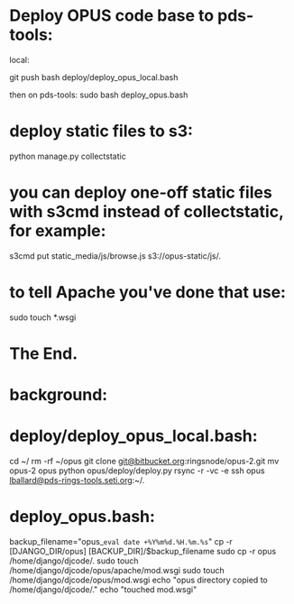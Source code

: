 # Deploy OPUS code base to pds-tools:

local:

git push
bash deploy/deploy_opus_local.bash

then on pds-tools:
sudo bash deploy_opus.bash

# deploy static files to s3:
python manage.py collectstatic

# you can deploy one-off static files with s3cmd instead of collectstatic, for example:
s3cmd put static_media/js/browse.js s3://opus-static/js/.

# to tell Apache you've done that use:
sudo touch *.wsgi

# The End.




# background:

# deploy/deploy_opus_local.bash:
cd ~/
rm -rf ~/opus
git clone git@bitbucket.org:ringsnode/opus-2.git
mv opus-2 opus
python opus/deploy/deploy.py
rsync -r -vc -e ssh opus lballard@pds-rings-tools.seti.org:~/.


# deploy_opus.bash:
backup_filename="opus_`eval date +%Y%m%d.%H.%m.%s`"
cp -r [DJANGO_DIR/opus] [BACKUP_DIR]/$backup_filename
sudo cp -r opus /home/django/djcode/.
sudo touch /home/django/djcode/opus/apache/mod.wsgi
sudo touch /home/django/djcode/opus/mod.wsgi
echo "opus directory copied to  /home/django/djcode/."
echo "touched mod.wsgi"




